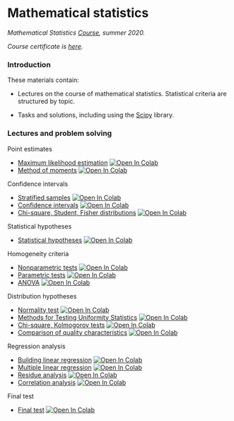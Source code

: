 # Mathematical statistics
*Mathematical Statistics [Course](https://stepik.org/course/326), summer 2020.*

*Course certificate is [here](https://stepik.org/certificate/9e0a6a30274271ddc86a35251ea5977bd39d317e.png).*

### Introduction

These materials contain:

- Lectures on the course of mathematical statistics. Statistical criteria are structured by topic.

- Tasks and solutions, including using the [Scipy](https://docs.scipy.org/doc/scipy/reference/stats.html) library.

### Lectures and problem solving
Point estimates
- [Maximum likelihood estimation](./01_Point_estimates/maximum_likelihood_estimation.ipynb) [![Open In Colab](https://colab.research.google.com/assets/colab-badge.svg)](https://colab.research.google.com/github/IgnatovD/math_statistics/blob/master/01_Point_estimates/maximum_likelihood_estimation.ipynb)
- [Method of moments](./01_Point_estimates/method_of_moments.ipynb) [![Open In Colab](https://colab.research.google.com/assets/colab-badge.svg)](https://colab.research.google.com/github/IgnatovD/math_statistics/blob/master/01_Point_estimates/method_of_moments.ipynb)

Сonfidence intervals
- [Stratified samples](./02_Сonfidence_intervals/stratified_samples.ipynb) [![Open In Colab](https://colab.research.google.com/assets/colab-badge.svg)](https://colab.research.google.com/github/IgnatovD/math_statistics/blob/master/02_Сonfidence_intervals/stratified_samples.ipynb)
- [Confidence intervals](./02_Сonfidence_intervals/confidence_intervals.ipynb) [![Open In Colab](https://colab.research.google.com/assets/colab-badge.svg)](https://colab.research.google.com/github/IgnatovD/math_statistics/blob/master/02_Сonfidence_intervals/confidence_intervals.ipynb)
- [Chi-square, Student, Fisher distributions](./02_Сonfidence_intervals/chi_square_Student_Fisher_distribution.ipynb) [![Open In Colab](https://colab.research.google.com/assets/colab-badge.svg)](https://colab.research.google.com/github/IgnatovD/ruBart/blob/master/02_Сonfidence_intervals/chi_square_Student_Fisher_distribution.ipynb)

Statistical hypotheses

- [Statistical hypotheses](./03_Statistical_hypotheses/statistical_hypotheses.ipynb) [![Open In Colab](https://colab.research.google.com/assets/colab-badge.svg)](https://colab.research.google.com/github/IgnatovD/math_statistics/blob/master/03_Statistical_hypotheses/statistical_hypotheses.ipynb)

Homogeneity criteria
- [Nonparametric tests](./04_Homogeneity_criteria/nonparametric_tests.ipynb) [![Open In Colab](https://colab.research.google.com/assets/colab-badge.svg)](https://colab.research.google.com/github/IgnatovD/math_statistics/blob/master/04_Homogeneity_criteria/nonparametric_tests.ipynb)
- [Parametric tests](./04_Homogeneity_criteria/parametric_tests.ipynb) [![Open In Colab](https://colab.research.google.com/assets/colab-badge.svg)](https://colab.research.google.com/github/IgnatovD/math_statistics/blob/master/04_Homogeneity_criteria/parametric_tests.ipynb)
- [ANOVA](./04_Homogeneity_criteria/ANOVA.ipynb) [![Open In Colab](https://colab.research.google.com/assets/colab-badge.svg)](https://colab.research.google.com/github/IgnatovD/math_statistics/blob/master/04_Homogeneity_criteria/ANOVA.ipynb)

Distribution hypotheses
- [Normality test](./05_Distribution_hypotheses/normality_criteria.ipynb) [![Open In Colab](https://colab.research.google.com/assets/colab-badge.svg)](https://colab.research.google.com/github/IgnatovD/math_statistics/blob/master/05_Distribution_hypotheses/normality_criteria.ipynb)
- [Methods for Testing Uniformity Statistics](./05_Distribution_hypotheses/uniformity_of_samples.ipynb) [![Open In Colab](https://colab.research.google.com/assets/colab-badge.svg)](https://colab.research.google.com/github/IgnatovD/math_statistics/blob/master/05_Distribution_hypotheses/uniformity_of_samples.ipynb)
- [Chi-square, Kolmogorov tests](./05_Distribution_hypotheses/chi_square_Kolmogorov_tests.ipynb) [![Open In Colab](https://colab.research.google.com/assets/colab-badge.svg)](https://colab.research.google.com/github/IgnatovD/math_statistics/blob/master/05_Distribution_hypotheses/chi_square_Kolmogorov_tests.ipynb)
- [Сomparison of quality characteristics](./05_Distribution_hypotheses/quality_characteristics.ipynb) [![Open In Colab](https://colab.research.google.com/assets/colab-badge.svg)](https://colab.research.google.com/github/IgnatovD/math_statistics/blob/master/05_Distribution_hypotheses/quality_characteristics.ipynb)

Regression analysis
- [Building linear regression](./06_Regression_analysis/building_linear_regression.ipynb) [![Open In Colab](https://colab.research.google.com/assets/colab-badge.svg)](https://colab.research.google.com/github/IgnatovD/math_statistics/blob/master/06_Regression_analysis/building_linear_regression.ipynb)
- [Multiple linear regression](./06_Regression_analysis/multiple_linear_regression.ipynb) [![Open In Colab](https://colab.research.google.com/assets/colab-badge.svg)](https://colab.research.google.com/github/IgnatovD/math_statistics/blob/master/06_Regression_analysis/multiple_linear_regression.ipynb)
- [Residue analysis](./06_Regression_analysis/residue_analysis.ipynb) [![Open In Colab](https://colab.research.google.com/assets/colab-badge.svg)](https://colab.research.google.com/github/IgnatovD/math_statistics/blob/master/06_Regression_analysis/residue_analysis.ipynb)
- [Correlation analysis](./06_Regression_analysis/correlation_analysis.ipynb) [![Open In Colab](https://colab.research.google.com/assets/colab-badge.svg)](https://colab.research.google.com/github/IgnatovD/math_statistics/blob/master/06_Regression_analysis/correlation_analysis.ipynb)

Final test
- [Final test](./07_Final_test/final_test.ipynb) [![Open In Colab](https://colab.research.google.com/assets/colab-badge.svg)](https://colab.research.google.com/github/IgnatovD/math_statistics/blob/master/07_Final_test/final_test.ipynb)
